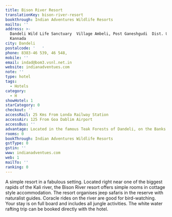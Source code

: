 ```yaml
---
title: Bison River Resort
translationKey: bison-river-resort
bookthrough: Indian Adventures Wildlife Resorts
mailto: ''
address: >-
  Dandeli Wild Life Sanctuary  Village Ambeli, Post Ganeshgudi  Dist. Uttar
  Kannada
city: Dandeli
postalcode: '   '
phone: 8383-46 539, 46 548,
mobile: ''
email: indad@bom3.vsnl.net.in
website: indianadventues.com
note: ''
type: hotel
tags:
  - Hotels
category:
  - H
showHotel: 1
starCategory: 0
checkout: ''
accessRail: 25 Kms From Londa Railway Station
accessAir: 125 From Goa Dablim Airport
accessBus: ''
advantage: Located in the famous Teak Forests of Dandeli, on the Banks of Kali River
rooms: 0
bookThrough: Indian Adventures Wildlife Resorts
gstType: 0
gstin: ''
www: indianadventues.com
web: 1
mailTo: ''
ranking: 0
---
```







A simple resort in a fabulous setting. Located right near one of the biggest rapids of the Kali river, the Bison River resort offers simple rooms in cottage style accommodation. The resort organises jeep safaris in the reserve with naturalist guides. Coracle rides on the river are good for bird-watching.  Your stay is on full board and includes all jungle activities. The white water rafting trip can be booked directly with the hotel.